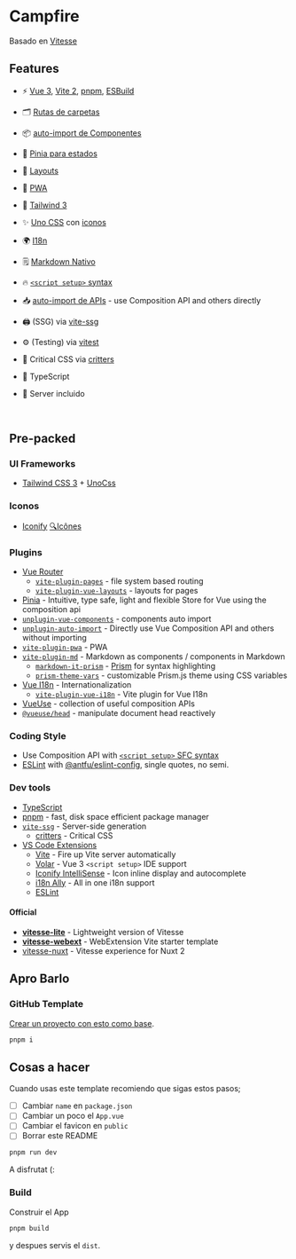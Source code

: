 # Campfire

Basado en [Vitesse](https://github.com/antfu/vitesse)

## Features

- ⚡️ [Vue 3](https://github.com/vuejs/vue-next), [Vite 2](https://github.com/vitejs/vite), [pnpm](https://pnpm.js.org/), [ESBuild](https://github.com/evanw/esbuild)

- 🗂 [Rutas de carpetas](./src/pages)

- 📦 [auto-import de Componentes](./src/components)

- 🍍 [Pinia para estados](https://pinia.esm.dev/)

- 📑 [Layouts](./src/layouts)

- 📲 [PWA](https://github.com/antfu/vite-plugin-pwa)

- 🎨 [Tailwind 3](https://tailwindcss.com/)

- ✨ [Uno CSS](https://github.com/antfu/unocss) con [iconos](https://github.com/antfu/unocss/tree/main/packages/preset-icons/)

- 🌍 [I18n](./locales)

- 🗒 [Markdown Nativo](https://github.com/antfu/vite-plugin-md)

- 🔥 [`<script setup>` syntax](https://github.com/vuejs/rfcs/pull/227)

- 📥 [auto-import de APIs](https://github.com/antfu/unplugin-auto-import) - use Composition API and others directly

- 🖨 (SSG) via [vite-ssg](https://github.com/antfu/vite-ssg)

- ⚙️ (Testing) via [vitest](https://vitest.dev/)

- 🦔 Critical CSS via [critters](https://github.com/GoogleChromeLabs/critters)

- 🦾 TypeScript

- 📑 Server incluido

<br>

## Pre-packed

### UI Frameworks

- [Tailwind CSS 3](https://tailwindcss.com/) + [UnoCss](https://unocss.antfu.me/)

### Iconos

- [Iconify](https://iconify.design) [🔍Icônes](https://icones.netlify.app/)

### Plugins

- [Vue Router](https://github.com/vuejs/vue-router)
  - [`vite-plugin-pages`](https://github.com/hannoeru/vite-plugin-pages) - file system based routing
  - [`vite-plugin-vue-layouts`](https://github.com/JohnCampionJr/vite-plugin-vue-layouts) - layouts for pages
- [Pinia](https://pinia.esm.dev) - Intuitive, type safe, light and flexible Store for Vue using the composition api
- [`unplugin-vue-components`](https://github.com/antfu/unplugin-vue-components) - components auto import
- [`unplugin-auto-import`](https://github.com/antfu/unplugin-auto-import) - Directly use Vue Composition API and others without importing
- [`vite-plugin-pwa`](https://github.com/antfu/vite-plugin-pwa) - PWA
- [`vite-plugin-md`](https://github.com/antfu/vite-plugin-md) - Markdown as components / components in Markdown
  - [`markdown-it-prism`](https://github.com/jGleitz/markdown-it-prism) - [Prism](https://prismjs.com/) for syntax highlighting
  - [`prism-theme-vars`](https://github.com/antfu/prism-theme-vars) - customizable Prism.js theme using CSS variables
- [Vue I18n](https://github.com/intlify/vue-i18n-next) - Internationalization
  - [`vite-plugin-vue-i18n`](https://github.com/intlify/vite-plugin-vue-i18n) - Vite plugin for Vue I18n
- [VueUse](https://github.com/antfu/vueuse) - collection of useful composition APIs
- [`@vueuse/head`](https://github.com/vueuse/head) - manipulate document head reactively

### Coding Style

- Use Composition API with [`<script setup>` SFC syntax](https://github.com/vuejs/rfcs/pull/227)
- [ESLint](https://eslint.org/) with [@antfu/eslint-config](https://github.com/antfu/eslint-config), single quotes, no semi.

### Dev tools

- [TypeScript](https://www.typescriptlang.org/)
- [pnpm](https://pnpm.js.org/) - fast, disk space efficient package manager
- [`vite-ssg`](https://github.com/antfu/vite-ssg) - Server-side generation
  - [critters](https://github.com/GoogleChromeLabs/critters) - Critical CSS
- [VS Code Extensions](./.vscode/extensions.json)
  - [Vite](https://marketplace.visualstudio.com/items?itemName=antfu.vite) - Fire up Vite server automatically
  - [Volar](https://marketplace.visualstudio.com/items?itemName=johnsoncodehk.volar) - Vue 3 `<script setup>` IDE support
  - [Iconify IntelliSense](https://marketplace.visualstudio.com/items?itemName=antfu.iconify) - Icon inline display and autocomplete
  - [i18n Ally](https://marketplace.visualstudio.com/items?itemName=lokalise.i18n-ally) - All in one i18n support
  - [ESLint](https://marketplace.visualstudio.com/items?itemName=dbaeumer.vscode-eslint)

#### Official

- [**vitesse-lite**](https://github.com/antfu/vitesse-lite) - Lightweight version of Vitesse
- [**vitesse-webext**](https://github.com/antfu/vitesse-webext) - WebExtension Vite starter template
- [vitesse-nuxt](https://github.com/antfu/vitesse-nuxt) - Vitesse experience for Nuxt 2


## Apro Barlo

### GitHub Template

[Crear un proyecto con esto como base](https://github.com/Gatobuho/campfire/generate).

```bash
pnpm i
```

## Cosas a hacer

Cuando usas este template recomiendo que sigas estos pasos;

- [ ] Cambiar `name` en `package.json`
- [ ] Cambiar un poco el `App.vue`
- [ ] Cambiar el favicon en `public`
- [ ] Borrar este README

```bash
pnpm run dev
```

A disfrutat (:

### Build

Construir el App

```bash
pnpm build
```

y despues servis el `dist`.
